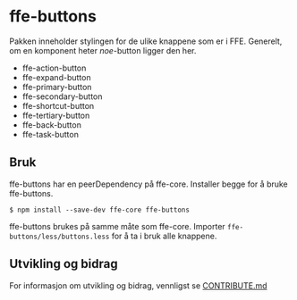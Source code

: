 # ffe-buttons

Pakken inneholder stylingen for de ulike knappene som er i FFE. Generelt, om en komponent heter _noe_-button ligger den her.

* ffe-action-button
* ffe-expand-button
* ffe-primary-button
* ffe-secondary-button
* ffe-shortcut-button
* ffe-tertiary-button
* ffe-back-button
* ffe-task-button

## Bruk

ffe-buttons har en peerDependency på ffe-core. Installer begge for å bruke ffe-buttons.

```sudo a
$ npm install --save-dev ffe-core ffe-buttons
```

ffe-buttons brukes på samme måte som ffe-core. Importer `ffe-buttons/less/buttons.less` for å ta i bruk alle knappene.

## Utvikling og bidrag

For informasjon om utvikling og bidrag, vennligst se
[CONTRIBUTE.md](https://stash.intern.sparebank1.no/projects/FFE/repos/ffe-monorepo/browse/CONTRIBUTE.md)